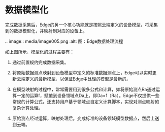 # 数据模型化

完成数据采集后，Edge的另一个核心功能就是按照云端定义的设备模型，将采集到的数据模型化，并映射到对应的设备上。

.. image:: media/image005.png
   :alt: 图：Edge数据处理流程
   

如上图所示，模型化的过程主要有：

1. 通过前置规约完成数据采集。

2. 将原始数据测点映射到设备模型中定义的标准数据测点上，Edge可以实时更新云端定义的最新模型，以保证Edge中处理的模型是最新的。

3. 在模型映射的过程中，常常需要用到很多公式和计算，如将原始测点Ra通过运算一定的运算f，赋值到设备领域点Da上，即Da=f（Ra）。Edge不仅提供一些常规的计算公式，还支持用户基于领域点自定义计算脚本，实现对测点映射的复杂计算处理。

4. 原始测点经过运算，映射处理后，变成标准的设备领域模型数据点，然后上送到云端。
